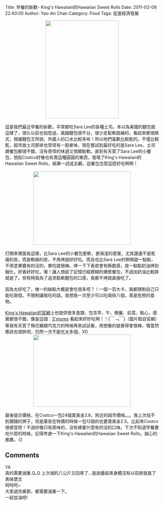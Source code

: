 Title: 早餐的新歡- King's Hawaiian的Hawaiian Sweet Rolls
Date: 2011-02-08 22:40:00
Author: Yao-An Chan
Category: Food
Tags: 促進經濟發展


<div class='post'>
<div class="separator" style="clear: both; text-align: center;"><a href="http://4.bp.blogspot.com/_mvtDPM7iODU/TVIF3BCsUFI/AAAAAAAAJmI/t-oo3lJp7OE/s1600/P1010310.jpg" imageanchor="1" style="margin-left: 1em; margin-right: 1em;"><img border="0" height="320" src="http://4.bp.blogspot.com/_mvtDPM7iODU/TVIF3BCsUFI/AAAAAAAAJmI/t-oo3lJp7OE/s320/P1010310.jpg" width="240" /></a></div><br />這是我們最近早餐的新歡，平常都吃Sara Lee的各種土司。本以為美國的麵包就這樣了，很久以前也抱怨過，美國麵包很不台，很少走鬆軟路線的，看起來都很歐式，根據麵包王所說，外國人的口水比較多啦！所以他們喜歡比較乾的。不僅比較乾，超市放土司那排也常常有一股麥味，現在嘗試到最好吃的是Sara Lee，土司跟餐包都很不錯，沒有奇怪的味道又很頗鬆軟。直到有天買了Sara Lee的小餐包，想起Costco好像也有賣這種圓圓的東西，發現了King's Hawaiian的Hawaiian Sweet Rolls，結果一試成主顧，這餐包怎麼這麼好吃啊啊！<br /><br /><div class="separator" style="clear: both; text-align: center;"><a href="http://2.bp.blogspot.com/_mvtDPM7iODU/TVISFrZlcXI/AAAAAAAAJmU/WcsE3uOgh0s/s1600/P1010311.jpg" imageanchor="1" style="margin-left: 1em; margin-right: 1em;"><img border="0" height="240" src="http://2.bp.blogspot.com/_mvtDPM7iODU/TVISFrZlcXI/AAAAAAAAJmU/WcsE3uOgh0s/s320/P1010311.jpg" width="320" /></a></div><br />打開來裡面長這樣，比Sara Lee的小餐包更軟，更保溼的感覺，尤其邊邊不是乾燥的皮，而是軟綿的皮，不用烤就好好吃。而且也比Sara Lee的稍稍甜一點點，不用塗果醬有的沒的，單吃就很棒。烤一下下表皮會有酥脆感，放一點點奶油烤到融化，好香好好吃，喔！讓人想起了記憶已經模糊的爆漿餐包，不過加奶油比較胖就是了。但有時我為了追求鬆軟麵包的口感，我都不烤就直接吃了。<br /><br />因為太好吃了，唯一的缺點大概是會吃很多吧？！一個一百大卡，我都限制自己只能吃兩個，不限制讓我吃的話，我想我一次至少可以吃兩排八個，真是危險的食物。<br /><br /><a href="http://www.kingshawaiian.com/">King's Hawaiian的官網</a>上也提供很多食譜，包含早、午、晚餐、前菜、點心，感覺都很不錯，像是這個：<a href="http://www.kingshawaiian.com/recipes/desserts/Smores/">S'mores</a>&nbsp;看起來好好吃啊！！<span class="Apple-style-span" style="font-family: sans-serif; font-size: 15px; line-height: 22px;">(￣﹁￣)</span>（圖片取自官網）等我有天買了棉花糖跟巧克力的時候再來試試看，用想像的就覺得會很棒，喔當然應該也很胖吧，仍然一次不能吃太多個。XD<br /><div class="separator" style="clear: both; text-align: center;"><a href="http://4.bp.blogspot.com/_mvtDPM7iODU/TVIKpgl6FoI/AAAAAAAAJmQ/hVi0ffHV1Sg/s1600/Screen+shot+2011-02-07+at+11.13.24+PM.png" imageanchor="1" style="margin-left: 1em; margin-right: 1em;"><img border="0" height="236" src="http://4.bp.blogspot.com/_mvtDPM7iODU/TVIKpgl6FoI/AAAAAAAAJmQ/hVi0ffHV1Sg/s320/Screen+shot+2011-02-07+at+11.13.24+PM.png" width="320" /></a></div><br />最後提示價格，在Costco一包24個賣美金3.6，附近的超市價格。。。我上次找不到價錢的牌子，但是廣告在特價的時候一包12個的也要賣美金2.5。比起來Costco很便宜吧！不過好像只有原味的，沒有蜂蜜什麼有的沒的口味。下次不知道早餐要吃什麼的時候，記得考慮一下King's Hawaiian的Hawaiian Sweet Rolls，誠心的推薦。:D</div>
<h2>Comments</h2>
<div class='comments'>
<div class='comment'>
<div class='author'>YA</div>
<div class='content'>
真的需要減重.Q_Q 上次減的八公斤又回來了...是說量起來身體沒有以前胖就是了</div>
</div>
<div class='comment'>
<div class='author'>表姊慧文</div>
<div class='content'>
呵呵呵~<br />大家過完春節，都需要減重一下。<br />一起加油吧!</div>
</div>
</div>
